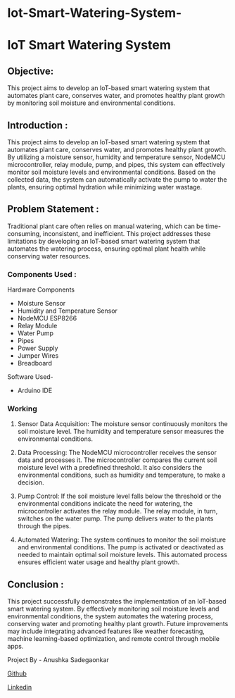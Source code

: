 # Iot-Smart-Watering-System-
# IoT Smart Watering System  
## Objective:
This project aims to develop an IoT-based smart watering system that automates plant care, conserves water, and promotes healthy plant growth by monitoring soil moisture and environmental conditions.
## Introduction : 
This project aims to develop an IoT-based smart watering system that automates plant care, conserves water, and promotes healthy plant growth. By utilizing a moisture sensor, humidity and temperature sensor, NodeMCU microcontroller, relay module, pump, and pipes, this system can effectively monitor soil moisture levels and environmental conditions. Based on the collected data, the system can automatically activate the pump to water the plants, ensuring optimal hydration while minimizing water wastage.

## Problem Statement : 
Traditional plant care often relies on manual watering, which can be time-consuming, inconsistent, and inefficient. This project addresses these limitations by developing an IoT-based smart watering system that automates the watering process, ensuring optimal plant health while conserving water resources.

### Components Used :
Hardware Components 
- Moisture Sensor
- Humidity and Temperature Sensor
- NodeMCU ESP8266
- Relay Module
- Water Pump
- Pipes
- Power Supply
- Jumper Wires
- Breadboard

Software Used- 
- Arduino IDE
### Working 
1. Sensor Data Acquisition: The moisture sensor continuously monitors the soil moisture level. The humidity and temperature sensor measures the environmental conditions.

2. Data Processing: The NodeMCU microcontroller receives the sensor data and processes it. The microcontroller compares the current soil moisture level with a predefined threshold. It also considers the environmental conditions, such as humidity and temperature, to make a decision.

3. Pump Control: If the soil moisture level falls below the threshold or the environmental conditions indicate the need for watering, the microcontroller activates the relay module. The relay module, in turn, switches on the water pump. The pump delivers water to the plants through the pipes.

4. Automated Watering: The system continues to monitor the soil moisture and environmental conditions. The pump is activated or deactivated as needed to maintain optimal soil moisture levels. This automated process ensures efficient water usage and healthy plant growth.


## Conclusion : 
This project successfully demonstrates the implementation of an IoT-based smart watering system. By effectively monitoring soil moisture levels and environmental conditions, the system automates the watering process, conserving water and promoting healthy plant growth. Future improvements may include integrating advanced features like weather forecasting, machine learning-based optimization, and remote control through mobile apps.

Project By - Anushka Sadegaonkar 

[Github](https://github.com/anushh13)

[Linkedin](https://www.linkedin.com/in/anushka-sadegaonkar/)






